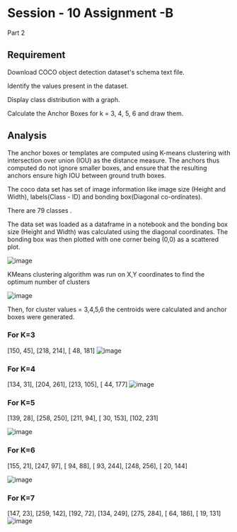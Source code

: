 # Session - 10 Assignment -B




Part 2
## Requirement

Download  COCO object detection dataset's schema text file.

Identify the values present in the dataset.

Display class distribution with a graph.

Calculate the Anchor Boxes for k = 3, 4, 5, 6 and draw them.


## Analysis

The anchor boxes or templates are computed using K-means clustering with intersection over union (IOU) as the distance measure. The anchors thus computed do not ignore smaller boxes, and ensure that the resulting anchors ensure high IOU between ground truth boxes.

The coco data set has set of image information like image size (Height and Width), labels(Class - ID) and bonding box(Diagonal co-ordinates). 

There are 79 classes . 



The data set was loaded as a dataframe in a notebook and the bonding box size (Height and Width) was calculated using the diagonal coordinates. The bonding box was then plotted with one corner being (0,0) as a scattered plot.

![image](https://user-images.githubusercontent.com/70502759/146709868-f777b8e9-c41b-46f4-ac72-9b8f3a859608.png)

KMeans clustering algorithm was run on X,Y coordinates to find the optimum number of clusters

![image](https://user-images.githubusercontent.com/70502759/146710015-91a82be8-ab04-4c16-abb8-38408a90b586.png)

Then, for cluster values = 3,4,5,6 the centroids were calculated and anchor boxes were generated.
### For K=3
[150,  45],
[218, 214],
[ 48, 181]
![image](https://user-images.githubusercontent.com/70502759/146710088-ec5223f5-17be-47de-956a-c6c43a9f5a2e.png)


### For K=4

[134,  31],
[204, 261],
[213, 105],
[ 44, 177]
![image](https://user-images.githubusercontent.com/70502759/146710181-e6bca0fb-39d6-4597-9c26-ae25110647e6.png)

### For K=5

[139,  28],
[258, 250],
[211,  94],
[ 30, 153],
[102, 231]

![image](https://user-images.githubusercontent.com/70502759/146710225-c3933cd0-3975-4e87-9b90-70cdf3b428ab.png)

### For K=6

[155,  21],
[247,  97],
[ 94,  88],
[ 93, 244],
[248, 256],
[ 20, 144]

![image](https://user-images.githubusercontent.com/70502759/146710265-98f9e298-8342-48c6-83e6-881dea1cfa7b.png)

### For K=7

[147,  23],
[259, 142],
[192,  72],
[134, 249],
[275, 284],
[ 64, 186],
[ 19, 131]
![image](https://user-images.githubusercontent.com/70502759/146710330-5e6adf81-20c3-45ba-afd1-9a1479cb3ce9.png)

